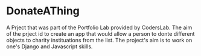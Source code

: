# DonateAThing
A Prject that was part of the Portfolio Lab provided by CodersLab. The aim of the prject id to create an app that would allow a person to donte different objects to charity instituations from the list. The project's aim is to work on one's Django and Javascript skills.
